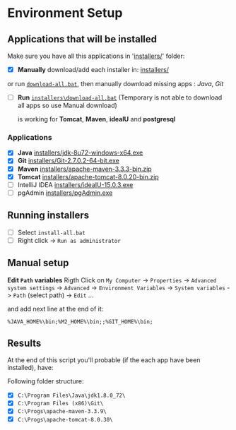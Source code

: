# Environment Setup

## Applications that will be installed

Make sure you have all this applications in '[installers/](installers/)' folder:

- [x] **Manually** download/add each installer in: [installers/](installers/)

or run [`download-all.bat`](installers\download-all.bat), then manually download missing apps : *Java*, *Git*

- [ ] **Run** [`installers\download-all.bat`](installers\download-all.bat) (Temporary is not able to download all apps so use Manual download)
    
    is working for **Tomcat**, **Maven**, **ideaIU** and **postgresql**


### Applications

- [x] **Java** [installers/jdk-8u72-windows-x64.exe](http://www.oracle.com/technetwork/java/javase/downloads/jdk8-downloads-2133151.html)
- [x] **Git** [installers/Git-2.7.0.2-64-bit.exe](https://git-scm.com/download/win)
- [x] **Maven** [installers/apache-maven-3.3.3-bin.zip](https://maven.apache.org/download.cgi)
- [x] **Tomcat** [installers/apache-tomcat-8.0.20-bin.zip](https://tomcat.apache.org/index.html)
- [ ] IntelliJ IDEA [installers/ideaIU-15.0.3.exe](https://www.jetbrains.com/idea/)
- [ ] pgAdmin [installers/pgAdmin.exe](http://www.pgadmin.org/download/)

## Running installers

- [ ] Select `install-all.bat`
- [ ] Right click -> `Run as administrator`

## Manual setup

**Edit `Path` variables**
Rigth Click on `My Computer` -> `Properties` -> `Advanced system settings` -> `Advanced` -> 
`Environment Variables` -> `System variables` -> `Path` (select path) -> `Edit` ...
   
and add next line at the end of it:

`%JAVA_HOME%\bin;%M2_HOME%\bin;;%GIT_HOME%\bin;` 

## Results

At the end of this script you'll probable (if the each app have been installed), have:

Following folder structure:

- [x] `C:\Program Files\Java\jdk1.8.0_72\`
- [x] `C:\Program Files (x86)\Git\`
- [x] `C:\Progs\apache-maven-3.3.9\`
- [x] `C:\Progs\apache-tomcat-8.0.30\`
